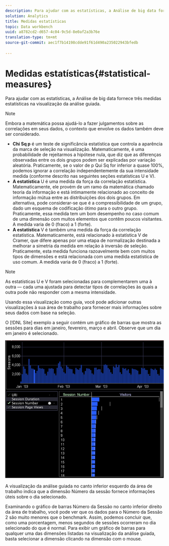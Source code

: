 ```yaml
---
description: Para ajudar com as estatísticas, a Análise de big data fornece três medidas estatísticas na visualização da análise guiada.
solution: Analytics
title: Medidas estatísticas
topic: Data workbench
uuid: a8782cd2-d657-4c04-9c5d-8e0af2a3b76e
translation-type: tm+mt
source-git-commit: aec1f7b14198cdde91f61d490a235022943bfedb

---
```



# Medidas estatísticas{#statistical-measures}

Para ajudar com as estatísticas, a Análise de big data fornece três medidas estatísticas na visualização da análise guiada.

>[!NOTE]
>
>Embora a matemática possa ajudá-lo a fazer julgamentos sobre as correlações em seus dados, o contexto que envolve os dados também deve ser considerado.

* **Chi Sq p** é um teste de significância estatística que controla a aparência da marca de seleção na visualização. Matematicamente, é uma probabilidade de rejeitarmos a hipótese nula, que diz que as diferenças observadas entre os dois grupos podem ser explicadas por variação aleatória. Praticamente, se o valor de p Qui Sq for inferior a quase 100%, podemos ignorar a correlação independentemente da sua intensidade medida (conforme descrito nas seguintes seções estatísticas U e V).
* **A estatística** U é uma medida da força da correlação estatística. Matematicamente, ele provém de um ramo da matemática chamado teoria da informação e está intimamente relacionado ao conceito de informação mútua entre as distribuições dos dois grupos. Em alternativa, pode considerar-se que é a compressibilidade de um grupo, dado um esquema de codificação ótimo para o outro grupo. Praticamente, essa medida tem um bom desempenho no caso comum de uma dimensão com muitos elementos que contêm poucos visitantes. A medida varia de 0 (fraco) a 1 (forte).
* **A estatística** V é também uma medida da força da correlação estatística. Matematicamente, está relacionado à estatística V de Cramer, que difere apenas por uma etapa de normalização destinada a melhorar a simetria da medida em relação à inversão de seleção. Praticamente, esta medida funciona razoavelmente bem com muitos tipos de dimensões e está relacionada com uma medida estatística de uso comum. A medida varia de 0 (fraco) a 1 (forte).

>[!NOTE]
>
>As estatísticas U e V foram selecionadas para complementarem uma à outra — cada uma ajustada para detectar tipos de correlações às quais a outra pode não responder com a mesma intensidade.

Usando essa visualização como guia, você pode adicionar outras visualizações à sua área de trabalho para fornecer mais informações sobre seus dados com base na seleção.

O [!DNL Site] exemplo a seguir contém um gráfico de barras que mostra as sessões para dias em janeiro, fevereiro, março e abril. Observe que um dia em janeiro é selecionado.

![](assets/vis_GuidedAnalysis_withVis.png)

A visualização da análise guiada no canto inferior esquerdo da área de trabalho indica que a dimensão Número da sessão fornece informações úteis sobre o dia selecionado.

Examinando o gráfico de barras Número da Sessão no canto inferior direito da área de trabalho, você pode ver que os dados para o Número da Sessão 2 são muito menores que o benchmark. Assim, podemos concluir que, como uma porcentagem, menos segundos de sessões ocorreram no dia selecionado do que é normal. Para exibir um gráfico de barras para qualquer uma das dimensões listadas na visualização da análise guiada, basta selecionar a dimensão clicando na dimensão com o mouse.

